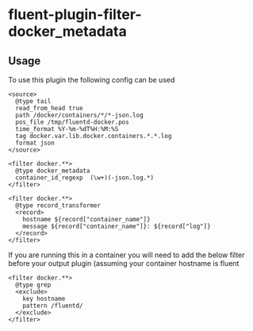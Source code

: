 # fluent-plugin-filter-docker_metadata


## Usage
To use this plugin the following config can be used

```
<source>
  @type tail
  read_from_head true
  path /docker/containers/*/*-json.log
  pos_file /tmp/fluentd-docker.pos
  time_format %Y-%m-%dT%H:%M:%S
  tag docker.var.lib.docker.containers.*.*.log
  format json
</source>

<filter docker.**>
  @type docker_metadata
  container_id_regexp  (\w+)(-json.log.*)
</filter>

<filter docker.**>
  @type record_transformer
  <record>
    hostname ${record["container_name"]}
    message ${record["container_name"]}: ${record["log"]}
  </record>
</filter>
```

If you are running this in a container you will need to add the below filter before your output plugin  (assuming your container hostname is fluent

```
<filter docker.**>
  @type grep
  <exclude>
    key hostname
    pattern /fluentd/
  </exclude>
</filter>
```
